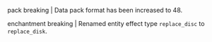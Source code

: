 pack breaking | Data pack format has been increased to 48.

enchantment breaking | Renamed entity effect type `replace_disc` to `replace_disk`.